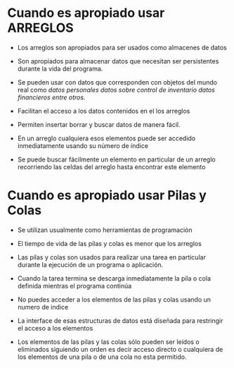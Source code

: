 # Cuando es apropiado usar **ARREGLOS**

- Los arreglos son apropiados para ser usados como almacenes de datos

- Son apropiados para almacenar datos que necesitan ser persistentes durante la vida del programa.

- Se pueden usar con datos que corresponden con objetos del mundo real como _datos personales datos sobre control de inventario datos financieros entre otros._

- Facilitan el acceso a los datos contenidos en el los arreglos

- Permiten insertar borrar y buscar datos de manera fácil.

- En un arreglo cualquiera esos elementos puede ser accedido inmediatamente usando su número de índice

- Se puede buscar fácilmente un elemento en particular de un arreglo recorriendo las celdas del arreglo hasta encontrar este elemento

# Cuando es apropiado usar **Pilas y Colas**

- Se utilizan usualmente como herramientas de programación

- El tiempo de vida de las pilas y colas es menor que los arreglos

- Las pilas y colas son usados para realizar una tarea en particular durante la ejecución de un programa o aplicación.

- Cuando la tarea termina se descarga inmediatamente la pila o cola definida mientras el programa continúa

- No puedes acceder a los elementos de las pilas y colas usando un numero de indice

- La interface de esas estructuras de datos está diseñada para restringir el acceso a los elementos

- Los elementos de las pilas y las colas sólo pueden ser leídos o eliminados siguiendo un orden es decir acceso directo o cualquiera de los elementos de una pila o de una cola no esta permitido.
